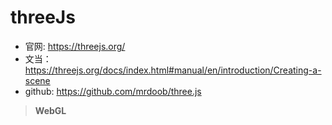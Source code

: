# threeJs

- 官网: https://threejs.org/
- 文当： https://threejs.org/docs/index.html#manual/en/introduction/Creating-a-scene
- github: https://github.com/mrdoob/three.js



> **WebGL**



